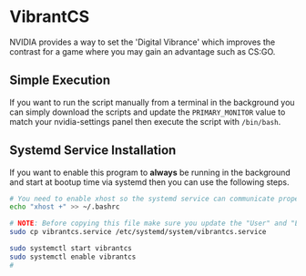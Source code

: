 # VibrantCS

NVIDIA provides a way to set the 'Digital Vibrance' which improves the contrast for a game where you may gain an advantage such as CS:GO. 


## Simple Execution

If you want to run the script manually from a terminal in the background you can simply download the scripts and update the `PRIMARY_MONITOR` value to match your nvidia-settings panel then execute the script with `/bin/bash`.

## Systemd Service Installation

If you want to enable this program to **always** be running in the background and start at bootup time via systemd then you can use the following steps. 

```bash
# You need to enable xhost so the systemd service can communicate properly
echo "xhost +" >> ~/.bashrc

# NOTE: Before copying this file make sure you update the "User" and "ExecStart" fields
sudo cp vibrantcs.service /etc/systemd/system/vibrantcs.service

sudo systemctl start vibrantcs
sudo systemctl enable vibrantcs
# 
```
